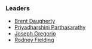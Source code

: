 ### Leaders
* [Brent Daugherty](mailto:brent.daugherty@owasp.org)
* [Priyadharshini Parthasarathy](mailto:priyadharshini.parthasarathy@owasp.org)
* [Joseph Gregorio](mailto:joseph.gregorio@owasp.org)
* [Rodney Fielding](mailto:rodney.sfielding@owasp.org)
